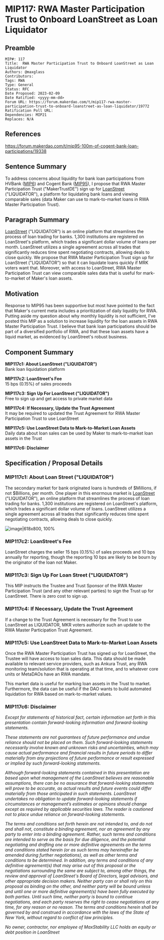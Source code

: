 # MIP117: RWA Master Participation Trust to Onboard LoanStreet as Loan Liquidator

## Preamble

```
MIP#: 117
Title:  RWA Master Participation Trust to Onboard LoanStreet as Loan Liquidator
Authors: @maxglass 
Contributors:
Tags: RWA
Type: General
Status: RFC
Date Proposed: 2023-02-09
Date Ratified: <yyyy-mm-dd>
Forum URL: https://forum.makerdao.com/t/mip117-rwa-master-participation-trust-to-onboard-loanstreet-as-loan-liquidator/19772
Ratification Poll URL:
Dependencies: MIP21
Replaces: N/A
```

## References

https://forum.makerdao.com/t/mip95-100m-of-cogent-bank-loan-participations/19338

## Sentence Summary

To address concerns about liquidity for bank loan participations from HVBank ([MIP6](https://forum.makerdao.com/t/mip6-huntingdon-valley-bank-loan-syndication-collateral-onboarding-application/14219)) and Cogent Bank ([MIP95](https://forum.makerdao.com/t/mip95-100m-of-cogent-bank-loan-participations/19338)), I propose that RWA Master Participation Trust ("MakerTrustDE") sign up for [LoanStreet](https://loan-street.com/about/) ("LIQUIDATOR"), a platform for liquidating bank loans and viewing comparable sales (data Maker can use to mark-to-market loans in RWA Master Participation Trust).

## Paragraph Summary

[LoanStreet](https://loan-street.com/about/) ("LIQUIDATOR") is an online platform that streamlines the process of loan trading for banks. 1,300 institutions are registered on LoanStreet's platform, which trades a significant dollar volume of loans per month. LoanStreet utilizes a single agreement across all trades that significantly reduces time spent negotiating contracts, allowing deals to close quickly. We propose that RWA Master Participation Trust sign up for LoanStreet ("LIQUIDATOR") so that it can liquidate loans quickly if MRK voters want that. Moreover, with access to LoanStreet, RWA Master Participation Trust can view comparable sales data that is useful for mark-to-market of Maker's loan assets.

## Motivation

Response to MIP95 has been supportive but most have pointed to the fact that Maker's current meta includes a prioritization of daily liquidity for RWA. Putting aside my question about why monthly liquidity is not sufficient, I've posted this MIP as a solution to increase liquidity for the loan assets in RWA Master Participation Trust. I believe that bank loan participations should be part of a diversified portfolio of RWA, and that these loan assets have a liquid market, as evidenced by LoanStreet's robust business.  

## Component Summary

**MIP117c1: About LoanStreet ("LIQUIDATOR")**  
Bank loan liquidation platform

**MIP117c2: LoanStreet's Fee**  
15 bps (0.15%) of sales proceeds

**MIP117c3: Sign Up For LoanStreet ("LIQUIDATOR")**  
Free to sign up and get access to private market data

**MIP117c4: If Necessary, Update the Trust Agreement**  
It may be required to updated the Trust Agreement for RWA Master Participation Trust to use LoanStreet

**MIP117c5: Use LoanStreet Data to Mark-to-Market Loan Assets**  
Daily data about loan sales can be used by Maker to mark-to-market loan assets in the Trust

**MIP117c6: Disclaimer**

## Specification / Proposal Details

### MIP117c1: About Loan Street ("LIQUIDATOR")

The secondary market for bank originated loans is hundreds of $Millions, if not $Billions, per month. One player in this enormous market is [LoanStreet](https://loan-street.com/about/) ("LIQUIDATOR"), an online platform that streamlines the process of loan trading for banks. 1,300 institutions are registered on LoanStreet's platform, which trades a significant dollar volume of loans. LoanStreet utilizes a single agreement across all trades that significantly reduces time spent negotiating contracts, allowing deals to close quickly. 

![image|618x800, 100%](upload://4yqISXM2tyadZ7Sod188Ui10Y8z.png)

### MIP117c2: LoanStreet's Fee

LoanStreet charges the seller 15 bps (0.15%) of sales proceeds and 10 bps annually for reporting, though the reporting 10 bps are likely to be bourn by the originator of the loan not Maker.

### MIP117c3: Sign Up For Loan Street ("LIQUIDATOR")

This MIP instructs the Trustee and Trust Sponsor of the RWA Master Participation Trust (and any other relevant parties) to sign the Trust up for LoanStreet. There is zero cost to sign up.

### MIP117c4: If Necessary, Update the Trust Agreement

If a change to the Trust Agreement is necessary for the Trust to use LoanStreet as LIQUIDATOR, MKR voters authorize such an update to the RWA Master Participation Trust Agreement.

### MIP117c5: Use LoanStreet Data to Mark-to-Market Loan Assets

Once the RWA Master Participation Trust has signed up for LoanStreet, the Trustee will have access to loan sales data. This data should be made available to relevant service providers, such as Ankura Trust, any RWA monitoring team/solution that is operating at that time, and to whatever core units or MetaDAOs have an RWA mandate. 

This market data is useful for marking loan assets in the Trust to market. Furthermore, the data can be useful if the DAO wants to build automated liquidation for RWA based on mark-to-market values. 

### MIP117c6: Disclaimer

*Except for statements of historical fact, certain information set forth in this presentation contain forward-looking information and forward-looking statements.*

*These statements are not guarantees of future performance and undue reliance should not be placed on them. Such forward-looking statements necessarily involve known and unknown risks and uncertainties, which may cause actual performance and financial results in future periods to differ materially from any projections of future performance or result expressed or implied by such forward-looking statements.*

*Although forward-looking statements contained in this presentation are based upon what management of the LoanStreet believes are reasonable assumptions, there can be no assurance that forward-looking statements will prove to be accurate, as actual results and future events could differ materially from those anticipated in such statements. LoanStreet undertakes no obligation to update forward-looking statements if circumstances or management’s estimates or opinions should change except as required by applicable securities laws. The reader is cautioned not to place undue reliance on forward-looking statements.*

*The terms and conditions set forth herein are not intended to, and do not and shall not, constitute a binding agreement, nor an agreement by any party to enter into a binding agreement. Rather, such terms and conditions are intended to serve as the basis for due diligence, and the potential negotiating and drafting one or more definitive agreements on the terms and conditions stated herein (or as such terms may hereinafter be amended during further negotiations), as well as other terms and conditions to be determined. In addition, any terms and conditions of any definitive agreement(s) that may arise out of this proposal or the negotiations surrounding the same are subject to, among other things, the review and approval of LoanStreet's Board of Directors, legal advisors, and other appropriate decision makers. Neither party can or shall rely on this proposal as binding on the other, and neither party will be bound unless and until one or more definitive agreement(s) have been fully executed by both parties. Until such time, neither party is bound to continue negotiations, and each party reserves the right to cease negotiations at any time, for any reason or no reason. The terms and conditions herein shall be governed by and construed in accordance with the laws of the State of New York, without regard to conflict of law principles.*

*No owner, contractor, nor employee of MaxStability LLC holds an equity or debt position in LoanStreet*